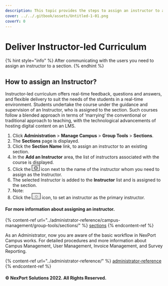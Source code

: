 ```yaml
---
description: This topic provides the steps to assign an instructor to a section.
cover: ../../.gitbook/assets/Untitled-1-01.png
coverY: 0
---
```


# Deliver Instructor-led Curriculum

{% hint style="info" %}
&#x20;After communicating with the users you need to assign an instructor to a section.
{% endhint %}

## How to assign an Instructor?

Instructor-led curriculum offers real-time feedback, questions and answers, and flexible delivery to suit the needs of the students in a real-time environment. Students undertake the course under the guidance and supervision of an Instructor, who is assigned to the section. Such courses follow a blended approach in terms of ‘marrying’ the conventional or traditional approach to teaching, with the technological advancements of hosting digital content on an LMS.

1. Click **Administration** > **Manage Campus** > **Group Tools** > **Sections**.
2. The **Sections** page is displayed.
3. Click the **Section Name** link, to assign an instructor to an existing section.
4. In the **Add an Instructor** area, the list of instructors associated with the course is displayed.
5. Click the ![](/.gitbook/assets/Add_Instructor.png) icon next to the name of the instructor whom you need to assign as the Instructor.
6. The selected Instructor is added to the **Instructor** list and is assigned to the section.
7. Note:
8. Click the ![](/.gitbook/assets/Set_Instructor.png) icon, to set an instructor as the primary instructor.

#### For more information about assigning an instructor.

{% content-ref url="../administrator-reference/campus-management/group-tools/sections/" %}
[sections](../administrator-reference/campus-management/group-tools/sections/)
{% endcontent-ref %}

As an Administrator, now you are aware of the basic workflow in NexPort Campus works. For detailed procedures and more information about Campus Management, User Management, Invoice Management, and Survey Reporting.

{% content-ref url="../administrator-reference/" %}
[administrator-reference](../administrator-reference/)
{% endcontent-ref %}

#### &#x20;© NexPort Solutions 2022. All Rights Reserved.
